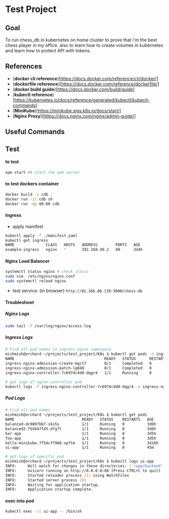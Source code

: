 # Test Project

## Goal
To run chess_db in kubernetes on home cluster to prove that i'm the best chess player in my office.
also to learn how to create volumes in kubernetes and learn how to protect API with tokens.

## References
- (**docker cli reference**)[https://docs.docker.com/reference/cli/docker/]
- (**dockerfile reference**)[https://docs.docker.com/reference/dockerfile/]
- (**docker build guide**)[https://docs.docker.com/build/guide]
- (**kubectl reference**)[https://kubernetes.io/docs/reference/generated/kubectl/kubectl-commands]
- (**MiniKube**)[https://minikube.sigs.k8s.io/docs/start/]
- (**Nginx Proxy**)[https://docs.nginx.com/nginx/admin-guide/]
## Useful Commands

## Test

#### to test 
```bash
npm start ## start the web server

```

#### to test dockers container
```bash
docker build -t cdb .
docker run -it cdb sh
docker run -dp 80:80 cdb
```

#### Ingress 
- apply manifest
```bash
kubectl apply -f ./manifest.yaml
kubectl get ingress
NAME              CLASS   HOSTS   ADDRESS        PORTS   AGE
example-ingress   nginx   *       192.168.49.2   80      3d4h
```

#### Nginx Load Balancer
```bash
systemctl status nginx # check status
sudo vim  /etc/nginx/nginx.conf
sudo systemctl reload nginx
```

- test service: (in browser)
`http://82.166.86.139:3000/chess-db`


#### Troubleshoot
##### Nginx Logs
```bash
sudo tail -f /var/log/nginx/access.log
```
##### Ingress Logs
```bash
# Find all pod names in ingress-nginx namespace
mishmish@orchard ~/projects/test_project/K8s $ kubectl get pods -n ingress-nginx 
NAME                                        READY   STATUS      RESTARTS   AGE
ingress-nginx-admission-create-bqct7        0/1     Completed   0          3d6h
ingress-nginx-admission-patch-lg849         0/1     Completed   0          3d6h
ingress-nginx-controller-7c6974c4d8-dqgr4   1/1     Running     0          3d6h

# get logs of nginx-controller pod
kubectl logs -f ingress-nginx-controller-7c6974c4d8-dqgr4 -n ingress-nginx 
```

##### Pod Logs
```bash
# Find all pod names
mishmish@orchard ~/projects/test_project/K8s $ kubectl get pods
NAME                              READY   STATUS    RESTARTS   AGE
balanced-dc9897bb7-sks5s          1/1     Running   0          3d6h
balanced2-f55647f45-dfg7t         1/1     Running   0          3d6h
bar-app                           1/1     Running   0          3d5h
foo-app                           1/1     Running   0          3d5h
hello-minikube-7f54cff968-xpftm   1/1     Running   0          3d16h
ui-app                            1/1     Running   0          45m

# get logs of specific pod
mishmish@orchard ~/projects/test_project/K8s $ kubectl logs ui-app
INFO:     Will watch for changes in these directories: ['/app/backend']
INFO:     Uvicorn running on http://0.0.0.0:80 (Press CTRL+C to quit)
INFO:     Started reloader process [1] using WatchFiles
INFO:     Started server process [9]
INFO:     Waiting for application startup.
INFO:     Application startup complete.
```


#### exec into pod
```bash
kubectl exec -it ui-app -- /bin/sh
```
